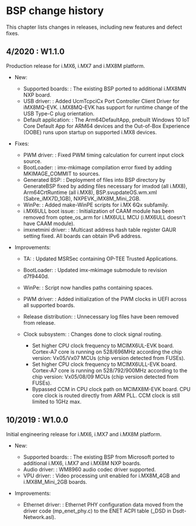BSP change history
====
This chapter lists changes in releases, including new features and defect fixes.

## 4/2020 : W1.1.0
Production release for i.MX6, i.MX7 and i.MX8M platform.
  - New:
      - Supported boards:
        :   The existing BSP ported to additional i.MX8MN NXP board.
      - USB driver:
        :   Added UcmTcpciCx Port Controller Client Driver for iMX8MQ-EVK. i.MX8MQ-EVK has support for runtime change of the USB Type-C plug orientation.
      - Default application:
        :   The Arm64DefaultApp, prebuilt Windows 10 IoT Core Default App for ARM64 devices and the Out-of-Box Experience (OOBE) runs upon startup on supported i.MX8 devices.
  
  - Fixes:
      - PWM driver:
        :   Fixed PWM timing calculation for current input clock source.
      - BootLoader:
        :   imx-mkimage compilation error fixed by adding MKIMAGE_COMMIT to sources.
      - Generated BSP:
        :   Deployment of files into BSP directory by GenerateBSP fixed by adding files necessary for imxdod (all i.MX8), Arm64CrtRuntime (all i.MX8), BSP.svupdateOS.wm.xml (Sabre_iMX7D_1GB), NXPEVK_iMX8M_Mini_2GB.
      - WinPe:
        :   Added make-WinPE scripts for i.MX 6Qx subfamily.
      - i.MX6ULL boot issue:
        :   Initialization of CAAM module has been removed from optee_os_arm for i.MX6ULL MCU (i.MX6ULL doesn't have CAAM module). 
      - imxnetmini driver:
        :   Multicast address hash table register GAUR setting fixed. All boards can obtain IPv6 address. 
      
  - Improvements:
      - TA: 
        :   Updated MSRSec containing OP-TEE Trusted Applications.
      - BootLoader: 
        :   Updated imx-mkimage submodule to revision d7f9440d.
      - WinPe:
        :   Script now handles paths containing spaces.
      - PWM driver:
        :   Added initialization of the PWM clocks in UEFI across all supported boards.
      - Release distribution:
        :   Unnecessary log files have been removed from release.
      - Clock subsystem: 
        :   Changes done to clock signal routing.
        
          - Set higher CPU clock frequency to MCIMX6UL-EVK board. Cortex-A7 core is running on 528/696MHz according the chip version: Vx05/Vx07 MCUs (chip version detected from FUSEs).
          - Set higher CPU clock frequency to MCIMX6ULL-EVK board. Cortex-A7 core is running on 528/792/900MHz according to the chip version: Vx05/08/09 MCUs (chip version detected from FUSEs).
          - Bypassed CCM in CPU clock path on MCIMX8M-EVK board. CPU core clock is routed directly from ARM PLL. CCM clock is still limited to 1GHz max.
  
## 10/2019 : W1.0.0
Initial engineering release for i.MX6, i.MX7 and i.MX8M platform.
  - New:
      - Supported boards:
        :   The existing BSP from Microsoft ported to additional i.MX6, i.MX7 and i.MX8M NXP boards. 
      - Audio driver:
        :   WM8960 audio codec driver supported.
      - VPU driver:
        :   Video processing unit enabled for i.MX8M_4GB and i.MX8M_Mini_2GB boards.
  
  - Improvements:
      - Ethernet driver:
        :   Ethernet PHY configuration data moved from the driver code (mp_enet_phy.c) to the ENET ACPI table (_DSD in Dsdt-Network.asl). 
